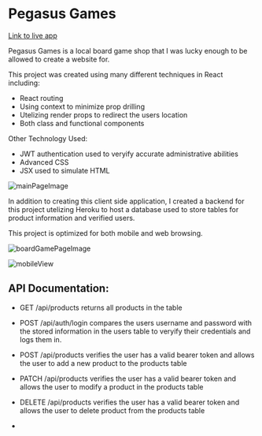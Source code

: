 # Pegasus Games

[Link to live app](https://pegasus-games.king-sawyer.vercel.app/)

Pegasus Games is a local board game shop that I was lucky enough to be allowed to create a website for.



This project was created using many different techniques in React including:

- React routing
- Using context to minimize prop drilling
- Utelizing render props to redirect the users location
- Both class and functional components

Other Technology Used:
- JWT authentication used to veryify accurate administrative abilities
- Advanced CSS
- JSX used to simulate HTML

![mainPageImage](https://i.imgur.com/DLC4D0E.png)

In addition to creating this client side application, I created a backend for this project utelizing Heroku to host a database used to store tables for product information and verified users.



This project is optimized for both mobile and web browsing. 


![boardGamePageImage](https://i.imgur.com/Wb2FrgG.png)


![mobileView](https://i.imgur.com/eTqGmfm.png)



## API Documentation:
- GET /api/products returns all products in the table
- POST /api/auth/login compares the users username and password with the stored information in the users table to veryify their credentials and logs them in.
- POST /api/products verifies the user has a valid bearer token and allows the user to add a new product to the products table
- PATCH /api/products verifies the user has a valid bearer token and allows the user to modify a product in the products table
- DELETE /api/products verifies the user has a valid bearer token and allows the user to delete product from the products table

-
